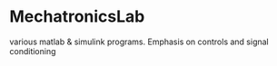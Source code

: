 # MechatronicsLab
various matlab &amp; simulink programs. Emphasis on controls and signal conditioning
